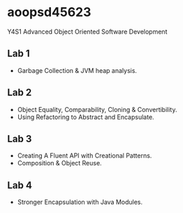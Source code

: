 # aoopsd45623

Y4S1 Advanced Object Oriented Software Development

## Lab 1

- Garbage Collection & JVM heap analysis.

## Lab 2

- Object Equality, Comparability, Cloning & Convertibility.
- Using Refactoring to Abstract and Encapsulate.

## Lab 3

- Creating A Fluent API with Creational Patterns.
- Composition & Object Reuse.

## Lab 4

- Stronger Encapsulation with Java Modules.
